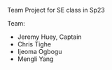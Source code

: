 Team Project for SE class in Sp23

Team: 
* Jeremy Huey, Captain
* Chris Tighe
* Ijeoma Ogbogu
* Mengli Yang

